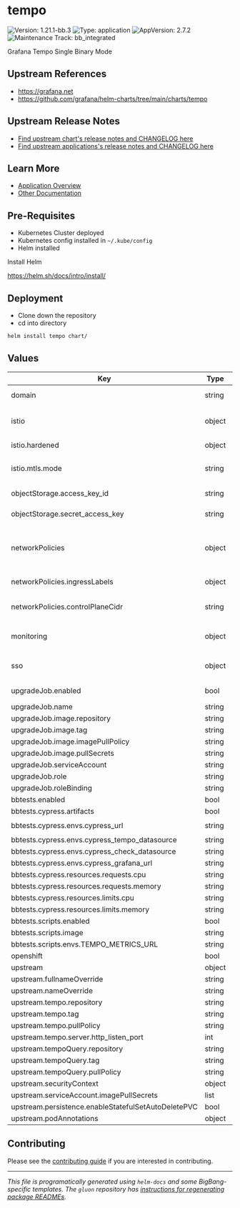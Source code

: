 <!-- Warning: Do not manually edit this file. See notes on gluon + helm-docs at the end of this file for more information. -->
# tempo

![Version: 1.21.1-bb.3](https://img.shields.io/badge/Version-1.21.1--bb.3-informational?style=flat-square) ![Type: application](https://img.shields.io/badge/Type-application-informational?style=flat-square) ![AppVersion: 2.7.2](https://img.shields.io/badge/AppVersion-2.7.2-informational?style=flat-square) ![Maintenance Track: bb_integrated](https://img.shields.io/badge/Maintenance_Track-bb_integrated-green?style=flat-square)

Grafana Tempo Single Binary Mode

## Upstream References

- <https://grafana.net>
- <https://github.com/grafana/helm-charts/tree/main/charts/tempo>

## Upstream Release Notes

- [Find upstream chart's release notes and CHANGELOG here](https://github.com/grafana/helm-charts/releases?q=tempo&expanded=true)
- [Find upstream applications's release notes and CHANGELOG here](https://grafana.com/docs/tempo/latest/release-notes/)

## Learn More

- [Application Overview](docs/overview.md)
- [Other Documentation](docs/)

## Pre-Requisites

- Kubernetes Cluster deployed
- Kubernetes config installed in `~/.kube/config`
- Helm installed

Install Helm

https://helm.sh/docs/intro/install/

## Deployment

- Clone down the repository
- cd into directory

```bash
helm install tempo chart/
```

## Values

| Key | Type | Default | Description |
|-----|------|---------|-------------|
| domain | string | `"dev.bigbang.mil"` | Domain used for BigBang created exposed services |
| istio | object | `{"enabled":false,"hardened":{"customAuthorizationPolicies":[],"customServiceEntries":[],"enabled":false,"outboundTrafficPolicyMode":"REGISTRY_ONLY"},"mtls":{"mode":"STRICT"}}` | Toggle istio integration. Intended to be controlled via BigBang passthrough of istio package status |
| istio.hardened | object | `{"customAuthorizationPolicies":[],"customServiceEntries":[],"enabled":false,"outboundTrafficPolicyMode":"REGISTRY_ONLY"}` | Default peer authentication values |
| istio.mtls.mode | string | `"STRICT"` | STRICT = Allow only mutual TLS traffic, PERMISSIVE = Allow both plain text and mutual TLS traffic |
| objectStorage.access_key_id | string | `""` | AWS access_key_id for External ObjectStorage configuration |
| objectStorage.secret_access_key | string | `""` | AWS secret_access_key for External ObjectStorage configuration |
| networkPolicies | object | `{"additionalPolicies":[],"controlPlaneCidr":"0.0.0.0/0","enabled":false,"ingressLabels":{"app":"istio-ingressgateway","istio":"ingressgateway"}}` | Toggle for BigBang specific NetworkPolicies. If disabled no NetworkPolicies will be installed with package ref: https://kubernetes.io/docs/concepts/services-networking/network-policies/ |
| networkPolicies.ingressLabels | object | `{"app":"istio-ingressgateway","istio":"ingressgateway"}` | Istio IngressGateway labels for VirtualService external routing to app UI |
| networkPolicies.controlPlaneCidr | string | `"0.0.0.0/0"` | Use `kubectl cluster-info` and then resolve to IP for kube-api. Review value description in BigBang README.md |
| monitoring | object | `{"enabled":false}` | Toggle monitoring integration. Intended to be controlled via BigBang passthrough of monitoring package status |
| sso | object | `{"enabled":false}` | SSO toggle. Intended to be controlled via BigBang passthrough, only affects network/auth policies. |
| upgradeJob.enabled | bool | `true` | Enable BigBang specific autoRollingUpgrade support |
| upgradeJob.name | string | `"tempo-upgrade-job"` |  |
| upgradeJob.image.repository | string | `"registry1.dso.mil/ironbank/opensource/kubernetes/kubectl"` |  |
| upgradeJob.image.tag | string | `"v1.32.7"` |  |
| upgradeJob.image.imagePullPolicy | string | `"IfNotPresent"` |  |
| upgradeJob.image.pullSecrets | string | `"private-registry"` |  |
| upgradeJob.serviceAccount | string | `"upgrade-job-svc-account"` |  |
| upgradeJob.role | string | `"upgrade-role"` |  |
| upgradeJob.roleBinding | string | `"upgrade-rolebinding"` |  |
| bbtests.enabled | bool | `false` |  |
| bbtests.cypress.artifacts | bool | `true` |  |
| bbtests.cypress.envs.cypress_url | string | `"http://{{ .Release.Name }}.{{ .Release.Namespace }}.svc.cluster.local:16686"` |  |
| bbtests.cypress.envs.cypress_tempo_datasource | string | `"http://{{ .Release.Name . }}.{{ .Release.Namespace }}.svc:3100"` |  |
| bbtests.cypress.envs.cypress_check_datasource | string | `"false"` |  |
| bbtests.cypress.envs.cypress_grafana_url | string | `"http://monitoring-grafana.monitoring.svc.cluster.local"` |  |
| bbtests.cypress.resources.requests.cpu | string | `"1"` |  |
| bbtests.cypress.resources.requests.memory | string | `"1Gi"` |  |
| bbtests.cypress.resources.limits.cpu | string | `"2"` |  |
| bbtests.cypress.resources.limits.memory | string | `"2Gi"` |  |
| bbtests.scripts.enabled | bool | `true` |  |
| bbtests.scripts.image | string | `"registry1.dso.mil/ironbank/big-bang/base:2.1.0"` |  |
| bbtests.scripts.envs.TEMPO_METRICS_URL | string | `"http://{{ .Release.Name . }}.{{ .Release.Namespace }}.svc:3100"` |  |
| openshift | bool | `false` | Toggle or openshift specific config |
| upstream | object | Upstream chart values | Values to pass to [the upstream tempo chart](https://github.com/grafana/helm-charts/blob/main/charts/tempo/values.yaml) |
| upstream.fullnameOverride | string | `"tempo-tempo"` | Overrides the chart's computed fullname |
| upstream.nameOverride | string | `"tempo"` | Overrides the chart's computed name |
| upstream.tempo.repository | string | `"registry1.dso.mil/ironbank/opensource/grafana/tempo"` | Docker image repository |
| upstream.tempo.tag | string | `"2.7.2"` | Docker image tag |
| upstream.tempo.pullPolicy | string | `"IfNotPresent"` | Docker image pull policy |
| upstream.tempo.server.http_listen_port | int | `3100` | HTTP server listen port |
| upstream.tempoQuery.repository | string | `"registry1.dso.mil/ironbank/opensource/grafana/tempo-query"` | Docker image repository |
| upstream.tempoQuery.tag | string | `"2.7.2"` | Docker image tag |
| upstream.tempoQuery.pullPolicy | string | `"IfNotPresent"` | Docker image pull policy |
| upstream.securityContext | object | `{"fsGroup":1001,"runAsGroup":1001,"runAsNonRoot":true,"runAsUser":1001}` | securityContext for container |
| upstream.serviceAccount.imagePullSecrets | list | `[{"name":"private-registry"}]` | Image pull secrets for the service account |
| upstream.persistence.enableStatefulSetAutoDeletePVC | bool | `true` | Enable StatefulSetAutoDeletePVC feature |
| upstream.podAnnotations | object | `{"traffic.sidecar.istio.io/includeInboundPorts":"3100,4317,4318"}` | Pod Annotations |

## Contributing

Please see the [contributing guide](./CONTRIBUTING.md) if you are interested in contributing.

---

_This file is programatically generated using `helm-docs` and some BigBang-specific templates. The `gluon` repository has [instructions for regenerating package READMEs](https://repo1.dso.mil/big-bang/product/packages/gluon/-/blob/master/docs/bb-package-readme.md)._


